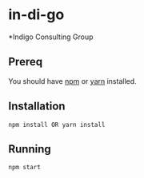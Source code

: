 # in-di-go
*Indigo Consulting Group

## Prereq
You should have [npm](https://docs.npmjs.com/getting-started/installing-node) or [yarn](https://yarnpkg.com/en/docs/install) installed.

## Installation
```
npm install OR yarn install
```
## Running
```
npm start
```
